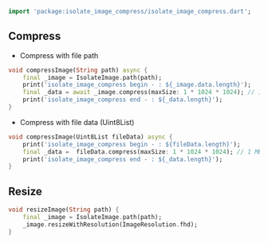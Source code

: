 ```dart
import 'package:isolate_image_compress/isolate_image_compress.dart';
```

## Compress

- Compress with file path

```dart
void compressImage(String path) async {
    final _image = IsolateImage.path(path);
    print('isolate_image_compress begin - : ${_image.data.length}');
    final _data = await _image.compress(maxSize: 1 * 1024 * 1024); // 1 MB
    print('isolate_image_compress end - : ${_data.length}');
}
```

- Compress with file data (Uint8List)

```dart
void compressImage(Uint8List fileData) async {
    print('isolate_image_compress begin - : ${fileData.length}');
    final _data =  fileData.compress(maxSize: 1 * 1024 * 1024); // 1 MB
    print('isolate_image_compress end - : ${_data.length}');
}
```

## Resize

```dart
void resizeImage(String path) {
    final _image = IsolateImage.path(path);
    _image.resizeWithResolution(ImageResolution.fhd);
}
```
